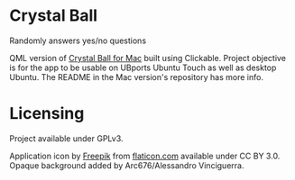# Crystal Ball

Randomly answers yes/no questions

QML version of [Crystal Ball for Mac](https://github.com/Arc676/Crystal-Ball) built using Clickable. Project objective is for the app to be usable on UBports Ubuntu Touch as well as desktop Ubuntu. The README in the Mac version's repository has more info.

# Licensing

Project available under GPLv3.

Application icon by [Freepik](www.freepik.com) from [flaticon.com](www.flaticon.com) available under CC BY 3.0. Opaque background added by Arc676/Alessandro Vinciguerra.
